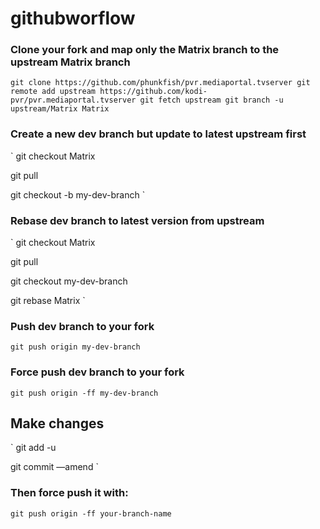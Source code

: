 # githubworflow 

### Clone your fork and map only the Matrix branch to the upstream Matrix branch

`
git clone https://github.com/phunkfish/pvr.mediaportal.tvserver
git remote add upstream https://github.com/kodi-pvr/pvr.mediaportal.tvserver
git fetch upstream
git branch -u upstream/Matrix Matrix
`
### Create a new dev branch but update to latest upstream first
`
git checkout Matrix

git pull

git checkout -b my-dev-branch
`
### Rebase dev branch to latest version from upstream
`
git checkout Matrix

git pull

git checkout my-dev-branch

git rebase Matrix
`
### Push dev branch to your fork
`
git push origin my-dev-branch
`
### Force push dev branch to your fork
`
git push origin -ff my-dev-branch
`
## Make changes

`
git add -u

git commit —amend
`
### Then force push it with:

`
git push origin -ff your-branch-name
`
